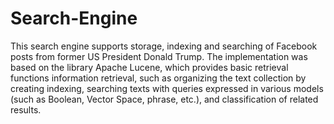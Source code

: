 # Search-Engine
This search engine supports storage, indexing and searching of Facebook posts from former US President Donald Trump. The implementation was based on the library Apache Lucene, which provides basic retrieval functions information retrieval, such as organizing the text collection by creating indexing, searching texts with queries expressed in various models (such as Boolean, Vector Space, phrase, etc.), and classification of related results.
